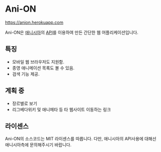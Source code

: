 Ani-ON
=====
https://anion.herokuapp.com

Ani-ON은 [애니시아](http://www.anissia.net)의 [API](http://www.anissia.net/?m=1&b=4)를 이용하여 만든 간단한 웹 어플리케이션입니다.

특징
-----
 - 모바일 웹 브라우저도 지원함.
 - 종영 애니메이션 목록도 볼 수 있음.
 - 검색 기능 제공.

계획 중
-----
- 장르별로 보기
- 리그베다위키 및 애니메타 등 타 웹사이트 이동하는 링크

라이센스
-----
Ani-ON의 소스코드는 MIT 라이센스를 따릅니다.
다만, 애니시아의 API사용에 대해선 애니시아측에 문의해주시기 바랍니다.